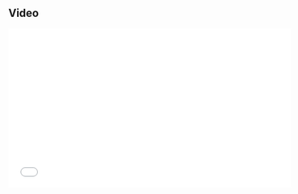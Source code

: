 ## Video

<iframe width="560" height="315" src="//www.youtube.com/embed/KQEj9rZwLb8" frameborder="0" allowfullscreen></iframe>
